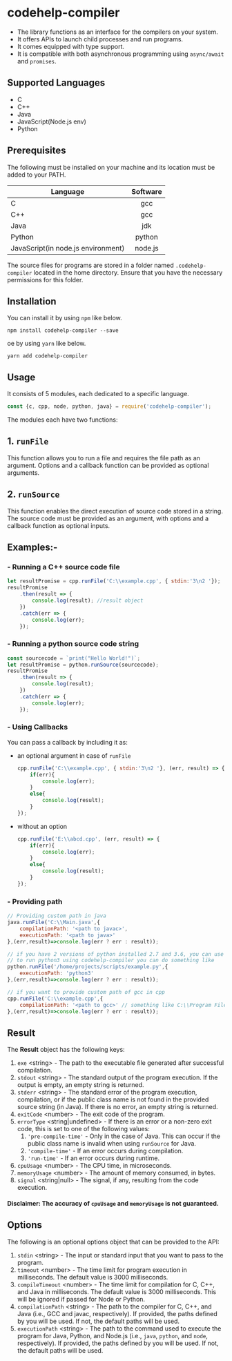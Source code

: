 codehelp-compiler
===================

- The library functions as an interface for the compilers on your system.
- It offers APIs to launch child processes and run programs.
- It comes equipped with type support.
- It is compatible with both asynchronous programming using `async/await` and `promises`.

## Supported Languages 

- C
- C++
- Java
- JavaScript(Node.js env)
- Python


## Prerequisites

The following must be installed on your machine and its location must be added to your PATH. 

| Language | Software |
|---------|:-------:|
|C | gcc |
|C++ | gcc |
|Java | jdk |
|Python | python |
|JavaScript(in node.js environment) | node.js |

The source files for programs are stored in a folder named 
`.codehelp-compiler` located in the home directory. Ensure that you have the necessary permissions for this folder.

## Installation

You can install it by using `npm` like below.

```shell
npm install codehelp-compiler --save
```
oe by using `yarn` like below.

```shell
yarn add codehelp-compiler
```

## Usage

It consists of 5 modules, each dedicated to a specific language.

```javascript
const {c, cpp, node, python, java} = require('codehelp-compiler');
```
The modules each have two functions:

## 1. `runFile` 

This function allows you to run a file and requires the file path as an argument. Options and a callback function can be provided as optional arguments.
## 2. `runSource`
This function enables the direct execution of source code stored in a string. The source code must be provided as an argument, with options and a callback function as optional inputs.

## Examples:-

### - Running a C++ source code file

```js
let resultPromise = cpp.runFile('C:\\example.cpp', { stdin:'3\n2 '});
resultPromise
    .then(result => {
        console.log(result); //result object
    })
    .catch(err => {
        console.log(err);
    });
```

### - Running a python source code string

```js
const sourcecode = `print("Hello World!")`;
let resultPromise = python.runSource(sourcecode);
resultPromise
    .then(result => {
        console.log(result);
    })
    .catch(err => {
        console.log(err);
    });
```

### - Using Callbacks

You can pass a callback by including it as:
- an optional argument in case of `runFile`
    ```javascript
    cpp.runFile('C:\\example.cpp', { stdin:'3\n2 '}, (err, result) => {
        if(err){
            console.log(err);
        }
        else{
            console.log(result);
        }
    });
    ```
- without an option
    ```javascript
    cpp.runFile('E:\\abcd.cpp', (err, result) => {
        if(err){
            console.log(err);
        }
        else{
            console.log(result);
        }
    });
    ```

### - Providing path

```javascript
// Providing custom path in java
java.runFile('C:\\Main.java',{
    compilationPath: '<path to javac>',
    executionPath: '<path to java>'
},(err,result)=>console.log(err ? err : result));
```

```javascript
// if you have 2 versions of python installed 2.7 and 3.6, you can use 3.6 using python3
// to run python3 using codehelp-compiler you can do something like
python.runFile('/home/projects/scripts/example.py',{
    executionPath: 'python3'
},(err,result)=>console.log(err ? err : result));
```

```javascript
// if you want to provide custom path of gcc in cpp
cpp.runFile('C:\\example.cpp',{
    compilationPath: '<path to gcc>' // something like C:\\Program Files\\gcc\\bin
},(err,result)=>console.log(err ? err : result));
```

## Result

The **Result** object has the following keys:

1. `exe` \<string> - The path to the executable file generated after successful compilation.
1. `stdout` \<string> - The standard output of the program execution. If the output is empty, an empty string is returned.
1. `stderr` \<string> - The standard error of the program execution, compilation, or if the public class name is not found in the provided source string (in Java). If there is no error, an empty string is returned.
1. `exitCode` \<number> - The exit code of the program.
1. `errorType` \<string|undefined> - If there is an error or a non-zero exit code, this is set to one of the following values:
    1. `'pre-compile-time'` - Only in the case of Java. This can occur if the public class name is invalid when using `runSource` for Java.
    1. `'compile-time'` - If an error occurs during compilation.
    1. `'run-time'` - If an error occurs during runtime.
1. `cpuUsage` \<number> - The CPU time, in microseconds.
1. `memoryUsage` \<number> - The amount of memory consumed, in bytes.
1. `signal` \<string|null> - The signal, if any, resulting from the code execution.


#### Disclaimer: The accuracy of `cpuUsage` and `memoryUsage` is not guaranteed.

## Options

The following is an optional options object that can be provided to the API:

1. `stdin` \<string> - The input or standard input that you want to pass to the program.
2. `timeout` \<number> - The time limit for program execution in milliseconds. The default value is 3000 milliseconds.
3. `compileTimeout` \<number> - The time limit for compilation for C, C++, and Java in milliseconds. The default value is 3000 milliseconds. This will be ignored if passed for Node or Python.
4. `compilationPath` \<string> - The path to the compiler for C, C++, and Java (i.e., GCC and javac, respectively). If provided, the paths defined by you will be used. If not, the default paths will be used.
5. `executionPath` \<string> - The path to the command used to execute the program for Java, Python, and Node.js (i.e., `java`, `python`, and `node`, respectively). If provided, the paths defined by you will be used. If not, the default paths will be used.
